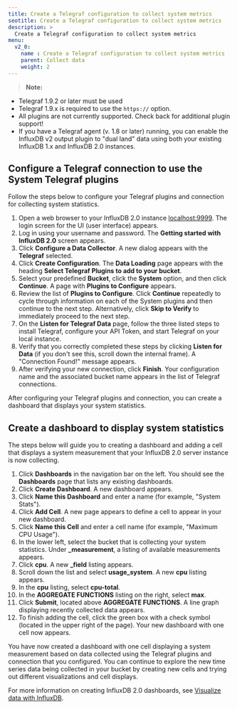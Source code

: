 ```yaml
---
title: Create a Telegraf configuration to collect system metrics
seotitle: Create a Telegraf configuration to collect system metrics
description: >
  Create a Telegraf configuration to collect system metrics
menu:
  v2_0:
    name : Create a Telegraf configuration to collect system metrics
    parent: Collect data
    weight: 2
---
```


>**Note:**

* Telegraf 1.9.2 or later must be used
* Telegraf 1.9.x is required to use the `https://` option.
* All plugins are not currently supported. Check back for additional plugin support!
* If you have a Telegraf agent (v. 1.8 or later) running, you can enable the InfluxDB v2 output plugin to "dual land" data using both your existing InfluxDB 1.x and InfluxDB 2.0 instances.

## Configure a Telegraf connection to use the System Telegraf plugins

Follow the steps below to configure your Telegraf plugins and connection for
collecting system statistics.

1. Open a web browser to your InfluxDB 2.0 instance [localhost:9999](http://localhost:9999).
   The login screen for the UI (user interface) appears.
2. Log in using your username and password. The **Getting started with InfluxDB 2.0** screen appears.
3. Click **Configure a Data Collector**. A new dialog appears with the **Telegraf** selected.
4. Click **Create Configuration**. The **Data Loading** page appears with the heading **Select Telegraf Plugins to add to your bucket**.
5. Select your predefined **Bucket**, click the **System** option, and then
   click **Continue**. A page with **Plugins to Configure** appears.
6. Review the list of **Plugins to Configure**. Click **Continue** repeatedly to cycle through
   information on each of the System plugins and then continue to the next step. Alternatively, click **Skip to Verify** to immediately proceed to the next step.
7. On the **Listen for Telegraf Data** page, follow the three listed steps to install Telegraf,
   configure your API Token, and start Telegraf on your local instance.
8. Verify that you correctly completed these steps by clicking **Listen for Data** (if you don't
   see this, scroll down the internal frame). A "Connection Found!" message appears.
9. After verifying your new connection, click **Finish**. Your configuration name
   and the associated bucket name appears in the list of Telegraf connections.

After configuring your Telegraf plugins and connection, you can create a dashboard
that displays your system statistics.

## Create a dashboard to display system statistics

The steps below will guide you to creating a dashboard and adding a cell that
displays a system measurement that your InfluxDB 2.0 server instance is now collecting.

1. Click **Dashboards** in the navigation bar on the left. You should see the
   **Dashboards** page that lists any existing dashboards.
2. Click **Create Dashboard**. A new dashboard appears.
3. Click **Name this Dashboard** and enter a name (for example, "System Stats").
4. Click **Add Cell**. A new page appears to define a cell to appear in your
   new dashboard.
5. Click **Name this Cell** and enter a cell name (for example, "Maximum CPU Usage").
6. In the lower left, select the bucket that is collecting your system statistics.
   Under **_measurement**, a listing of available measurements appears.
7. Click **cpu**. A new **_field** listing appears.
8. Scroll down the list and select **usage_system**. A new **cpu** listing appears.
9. In the **cpu** listing, select **cpu-total**.
10. In the **AGGREGATE FUNCTIONS** listing on the right, select **max**.
11. Click **Submit**, located above **AGGREGATE FUNCTIONS**. A line graph displaying
    recently collected data appears.
12. To finish adding the cell, click the green box with a check symbol (located in the
    upper right of the page). Your new dashboard with one cell now appears.

You have now created a dashboard with one cell displaying a system measurement based on
data collected using the Telegraf plugins and connection that you configured. You can
continue to explore the new time series data being collected in your bucket by creating
new cells and trying out different visualizations and cell displays.

For more information on creating InfluxDB 2.0 dashboards, see [Visualize data with InfluxDB](http://v2.dpcs.influxdata.com/v2.0/visualize-data/).
